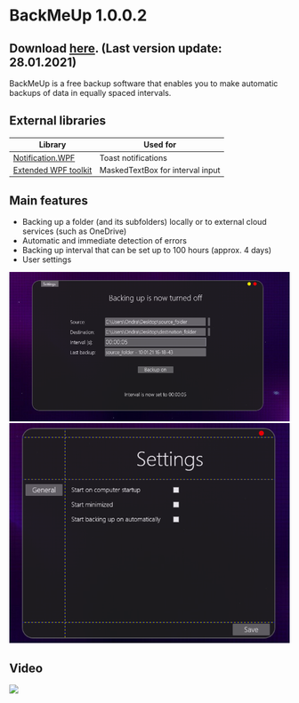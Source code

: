 # BackMeUp 1.0.0.2

## Download [here](https://www.mediafire.com/file/18fn8lnpbeyn76e/BackMeUp_1.0.0.2.rar/file). (Last version update: 28.01.2021)

BackMeUp is a free backup software that enables you to make automatic backups of data in equally spaced intervals.

## External libraries

| Library  | Used for |
| ------------- | ------------- |
| [Notification.WPF](https://github.com/Federerer/Notifications.Wpf) | Toast notifications |
| [Extended WPF toolkit](https://github.com/xceedsoftware/wpftoolkit/) | MaskedTextBox for interval input |


## Main features

* Backing up a folder (and its subfolders) locally or to external cloud services (such as OneDrive)
* Automatic and immediate detection of errors
* Backing up interval that can be set up to 100 hours (approx. 4 days)
* User settings

<p align="center">
   <img src="https://github.com/ondrejsvorc/BackMeUp/blob/main/ReadMe%20Pictures/mainWindow.PNG"/>
  <img src="https://github.com/ondrejsvorc/BackMeUp/blob/main/ReadMe%20Pictures/settingsWindow.PNG"/>
</p>

## Video
[![](https://img.youtube.com/vi/kLAIa1leyfA/0.jpg)](https://youtu.be/kLAIa1leyfA)

